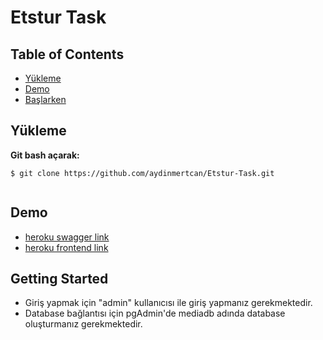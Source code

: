 # Etstur Task

## Table of Contents

- [Yükleme](#yükleme)
- [Demo](#demo)
- [Başlarken](#başlarken)

## Yükleme

**Git bash açarak:**

```
$ git clone https://github.com/aydinmertcan/Etstur-Task.git


```


## Demo

- [heroku swagger link](https://etstur-task.herokuapp.com/swagger-ui/index.html)
- [heroku frontend link](https://etstur-task.herokuapp.com/)


## Getting Started

- Giriş yapmak için "admin" kullanıcısı ile giriş yapmanız gerekmektedir.
- Database bağlantısı için pgAdmin'de mediadb adında database oluşturmanız gerekmektedir.


